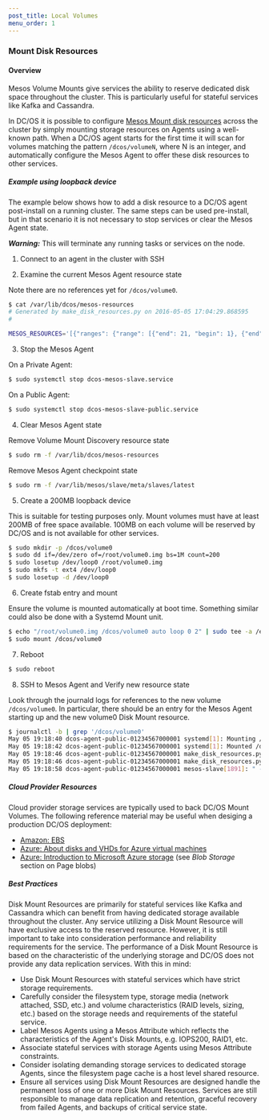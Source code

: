 ```yaml
---
post_title: Local Volumes 
menu_order: 1
---
```


### Mount Disk Resources

#### Overview

Mesos Volume Mounts give services the ability to reserve dedicated disk space throughout the cluster. This is particularly useful for stateful services like Kafka and Cassandra.

In DC/OS it is possible to configure [Mesos Mount disk resources][1] across the cluster by simply mounting storage resources on Agents using a well-known path. When a DC/OS agent starts for the first time it will scan for volumes matching the pattern `/dcos/volumeN`, where N is an integer, and automatically configure the Mesos Agent to offer these disk resources to other services.

##### Example using loopback device

The example below shows how to add a disk resource to a DC/OS agent post-install on a running cluster. The same steps can be used pre-install, but in that scenario it is not necessary to stop services or clear the Mesos Agent state.

***Warning:*** This will terminate any running tasks or services on the node.

1. Connect to an agent in the cluster with SSH

2. Examine the current Mesos Agent resource state

  Note there are no references yet for `/dcos/volume0`.

  ```bash
  $ cat /var/lib/dcos/mesos-resources
  # Generated by make_disk_resources.py on 2016-05-05 17:04:29.868595
  #

  MESOS_RESOURCES='[{"ranges": {"range": [{"end": 21, "begin": 1}, {"end": 5050, "begin": 23}, {"end": 32000, "begin": 5052}]}, "type": "RANGES", "name": "ports"}, {"role": "*", "type": "SCALAR", "name": "disk", "scalar": {"value": 47540}}]'
  ```

3. Stop the Mesos Agent

  On a Private Agent:

  ```bash
  $ sudo systemctl stop dcos-mesos-slave.service
  ```

  On a Public Agent:

  ```bash
  $ sudo systemctl stop dcos-mesos-slave-public.service
  ```

4. Clear Mesos Agent state

  Remove Volume Mount Discovery resource state

  ```bash
  $ sudo rm -f /var/lib/dcos/mesos-resources
  ```

  Remove Mesos Agent checkpoint state

  ```bash
  $ sudo rm -f /var/lib/mesos/slave/meta/slaves/latest
  ```

5. Create a 200MB loopback device

  This is suitable for testing purposes only. Mount volumes must have at least 200MB of free space available. 100MB on each volume will be reserved by DC/OS and is not available for other services.

  ```bash
  $ sudo mkdir -p /dcos/volume0
  $ sudo dd if=/dev/zero of=/root/volume0.img bs=1M count=200
  $ sudo losetup /dev/loop0 /root/volume0.img
  $ sudo mkfs -t ext4 /dev/loop0
  $ sudo losetup -d /dev/loop0
  ```

6. Create fstab entry and mount

  Ensure the volume is mounted automatically at boot time. Something similar could also be done with a Systemd Mount unit.

  ```bash
  $ echo "/root/volume0.img /dcos/volume0 auto loop 0 2" | sudo tee -a /etc/fstab
  $ sudo mount /dcos/volume0
  ```

7. Reboot

  ```bash
  $ sudo reboot
  ```

8. SSH to Mesos Agent and Verify new resource state

  Look through the journald logs for references to the new volume `/dcos/volume0`. In particular, there should be an entry for the Mesos Agent starting up and the new volume0 Disk Mount resource.

  ```bash
  $ journalctl -b | grep '/dcos/volume0'
  May 05 19:18:40 dcos-agent-public-01234567000001 systemd[1]: Mounting /dcos/volume0...
  May 05 19:18:42 dcos-agent-public-01234567000001 systemd[1]: Mounted /dcos/volume0.
  May 05 19:18:46 dcos-agent-public-01234567000001 make_disk_resources.py[888]: Found matching mounts : [('/dcos/volume0', 74)]
  May 05 19:18:46 dcos-agent-public-01234567000001 make_disk_resources.py[888]: Generated disk resources map: [{'name': 'disk', 'type': 'SCALAR', 'disk': {'source': {'mount': {'root': '/dcos/volume0'}, 'type': 'MOUNT'}}, 'role': '*', 'scalar': {'value': 74}}, {'name': 'disk', 'type': 'SCALAR', 'role': '*', 'scalar': {'value': 47540}}]
  May 05 19:18:58 dcos-agent-public-01234567000001 mesos-slave[1891]: " --oversubscribed_resources_interval="15secs" --perf_duration="10secs" --perf_interval="1mins" --port="5051" --qos_correction_interval_min="0ns" --quiet="false" --recover="reconnect" --recovery_timeout="15mins" --registration_backoff_factor="1secs" --resources="[{"name": "ports", "type": "RANGES", "ranges": {"range": [{"end": 21, "begin": 1}, {"end": 5050, "begin": 23}, {"end": 32000, "begin": 5052}]}}, {"name": "disk", "type": "SCALAR", "disk": {"source": {"mount": {"root": "/dcos/volume0"}, "type": "MOUNT"}}, "role": "*", "scalar": {"value": 74}}, {"name": "disk", "type": "SCALAR", "role": "*", "scalar": {"value": 47540}}]" --revocable_cpu_low_priority="true" --sandbox_directory="/mnt/mesos/sandbox" --slave_subsystems="cpu,memory" --strict="true" --switch_user="true" --systemd_enable_support="true" --systemd_runtime_directory="/run/systemd/system" --version="false" --work_dir="/var/lib/mesos/slave"
  ```

##### Cloud Provider Resources

Cloud provider storage services are typically used to back DC/OS Mount Volumes. The following reference material may be useful when desiging a production DC/OS deployment:

* [Amazon: EBS][2]
* [Azure: About disks and VHDs for Azure virtual machines][3]
* [Azure: Introduction to Microsoft Azure storage][4] (see *Blob Storage* section on Page blobs)

##### Best Practices

Disk Mount Resources are primarily for stateful services like Kafka and Cassandra which can benefit from having dedicated storage available throughout the cluster. Any service utilizing a Disk Mount Resource will have exclusive access to the reserved resource. However, it is still important to take into consideration performance and reliability requirements for the service. The performance of a Disk Mount Resource is based on the characteristic of the underlying storage and DC/OS does not provide any data replication services. With this in mind:

* Use Disk Mount Resources with stateful services which have strict storage requirements.
* Carefully consider the filesystem type, storage media (network attached, SSD, etc.) and volume characteristics (RAID levels, sizing, etc.) based on the storage needs and requirements of the stateful service.
* Label Mesos Agents using a Mesos Attribute which reflects the characteristics of the Agent's Disk Mounts, e.g. IOPS200, RAID1, etc.
* Associate stateful services with storage Agents using Mesos Attribute constraints.
* Consider isolating demanding storage services to dedicated storage Agents, since the filesystem page cache is a host level shared resource.
* Ensure all services using Disk Mount Resources are designed handle the permanent loss of one or more Disk Mount Resources. Services are still responsible to manage data replication and retention, graceful recovery from failed Agents, and backups of critical service state.

[1]: http://mesos.apache.org/documentation/latest/multiple-disk/
[2]: http://docs.aws.amazon.com/AWSEC2/latest/UserGuide/AmazonEBS.html
[3]: https://azure.microsoft.com/en-us/documentation/articles/virtual-machines-linux-about-disks-vhds/
[4]: https://azure.microsoft.com/en-us/documentation/articles/storage-introduction/
